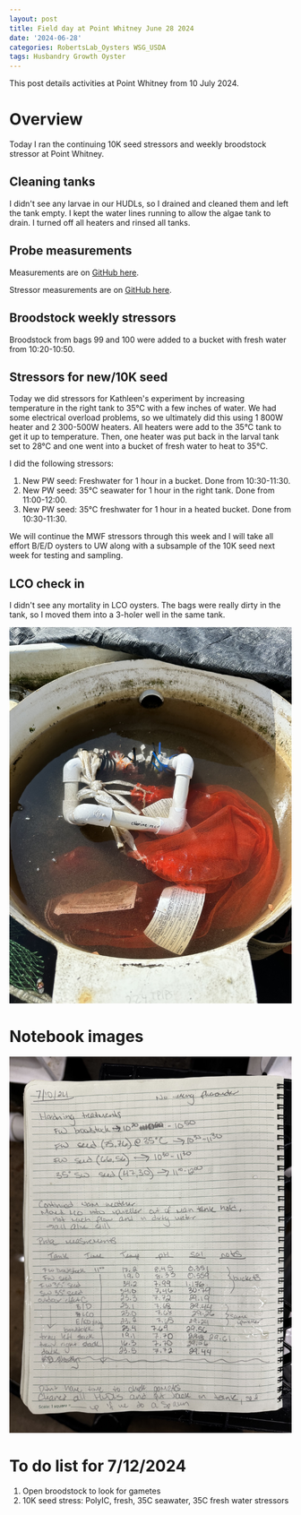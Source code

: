 ```yaml
---
layout: post
title: Field day at Point Whitney June 28 2024
date: '2024-06-28'
categories: RobertsLab_Oysters WSG_USDA
tags: Husbandry Growth Oyster
---
```


This post details activities at Point Whitney from 10 July 2024.

# Overview 

Today I ran the continuing 10K seed stressors and weekly broodstock stressor at Point Whitney.  

## Cleaning tanks

I didn't see any larvae in our HUDLs, so I drained and cleaned them and left the tank empty. I kept the water lines running to allow the algae tank to drain. I turned off all heaters and rinsed all tanks.   

## Probe measurements 

Measurements are on [GitHub here](https://github.com/RobertsLab/project-gigas-conditioning/blob/main/data/environmental/probe_measurements.csv).  

Stressor measurements are on [GitHub here](https://github.com/RobertsLab/project-gigas-conditioning/blob/main/data/environmental/probe_measurements_weekly_stressors.csv).  

## Broodstock weekly stressors 

Broodstock from bags 99 and 100 were added to a bucket with fresh water from 10:20-10:50.  

## Stressors for new/10K seed 

Today we did stressors for Kathleen's experiment by increasing temperature in the right tank to 35°C with a few inches of water. We had some electrical overload problems, so we ultimately did this using 1 800W heater and 2 300-500W heaters. All heaters were add to the 35°C tank to get it up to temperature. Then, one heater was put back in the larval tank set to 28°C and one went into a bucket of fresh water to heat to 35°C.  

I did the following stressors: 

1. New PW seed: Freshwater for 1 hour in a bucket. Done from 10:30-11:30.  
2. New PW seed: 35°C seawater for 1 hour in the right tank. Done from 11:00-12:00. 
3. New PW seed: 35°C freshwater for 1 hour in a heated bucket. Done from 10:30-11:30.  

We will continue the MWF stressors through this week and I will take all effort B/E/D oysters to UW along with a subsample of the 10K seed next week for testing and sampling.

## LCO check in 

I didn't see any mortality in LCO oysters. The bags were really dirty in the tank, so I moved them into a 3-holer well in the same tank. 

![](https://github.com/AHuffmyer/ASH_Putnam_Lab_Notebook/blob/master/images/NotebookImages/oysters/wsg_usda/20240710/tank1.jpeg?raw=true)

# Notebook images 

![](https://github.com/AHuffmyer/ASH_Putnam_Lab_Notebook/blob/master/images/NotebookImages/oysters/wsg_usda/20240710/nb1.jpeg?raw=true)  

# To do list for 7/12/2024

1. Open broodstock to look for gametes
2. 10K seed stress: PolyIC, fresh, 35C seawater, 35C fresh water stressors 